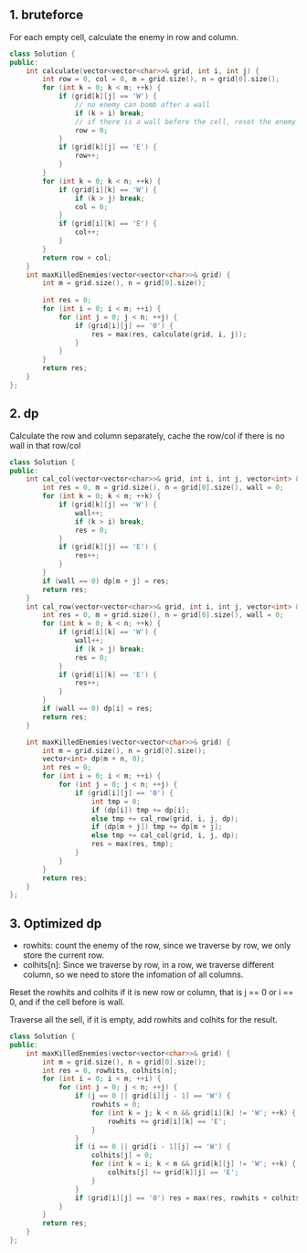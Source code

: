 ## 1. bruteforce

For each empty cell, calculate the enemy in row and column.

```cpp
class Solution {
public:
    int calculate(vector<vector<char>>& grid, int i, int j) {
        int row = 0, col = 0, m = grid.size(), n = grid[0].size();
        for (int k = 0; k < m; ++k) {
            if (grid[k][j] == 'W') {
                // no enemy can bomb after a wall
                if (k > i) break;
                // if there is a wall before the cell, reset the enemy count.
                row = 0;
            }
            if (grid[k][j] == 'E') {
                row++;
            }
        }
        for (int k = 0; k < n; ++k) {
            if (grid[i][k] == 'W') {
                if (k > j) break;
                col = 0;
            }
            if (grid[i][k] == 'E') {
                col++;
            }            
        }
        return row + col;
    }
    int maxKilledEnemies(vector<vector<char>>& grid) {
        int m = grid.size(), n = grid[0].size();
        
        int res = 0;
        for (int i = 0; i < m; ++i) {
            for (int j = 0; j < n; ++j) {
                if (grid[i][j] == '0') {
                    res = max(res, calculate(grid, i, j));
                }
            }
        }
        return res;
    }
};
```

## 2. dp

Calculate the row and column separately, cache the row/col if there is no wall in that row/col

```cpp
class Solution {
public:
    int cal_col(vector<vector<char>>& grid, int i, int j, vector<int> &dp) {
        int res = 0, m = grid.size(), n = grid[0].size(), wall = 0;
        for (int k = 0; k < m; ++k) {
            if (grid[k][j] == 'W') {
                wall++;
                if (k > i) break;
                res = 0;
            }
            if (grid[k][j] == 'E') {
                res++;
            }
        }
        if (wall == 0) dp[m + j] = res;
        return res;
    }
    int cal_row(vector<vector<char>>& grid, int i, int j, vector<int> &dp) {
        int res = 0, m = grid.size(), n = grid[0].size(), wall = 0;
        for (int k = 0; k < n; ++k) {
            if (grid[i][k] == 'W') {
                wall++;
                if (k > j) break;
                res = 0;
            }
            if (grid[i][k] == 'E') {
                res++;
            }            
        }
        if (wall == 0) dp[i] = res;
        return res;
    }

    int maxKilledEnemies(vector<vector<char>>& grid) {
        int m = grid.size(), n = grid[0].size();
        vector<int> dp(m + n, 0);
        int res = 0;
        for (int i = 0; i < m; ++i) {
            for (int j = 0; j < n; ++j) {
                if (grid[i][j] == '0') {
                    int tmp = 0;
                    if (dp[i]) tmp += dp[i];
                    else tmp += cal_row(grid, i, j, dp);
                    if (dp[m + j]) tmp += dp[m + j];
                    else tmp += cal_col(grid, i, j, dp);
                    res = max(res, tmp);
                }
            }
        }
        return res;
    }
};
```

## 3. Optimized dp

* rowhits: count the enemy of the row, since we traverse by row, we only store the current row.
* colhits[n]: Since we traverse by row, in a row, we traverse different column, so we need to store the infomation of all columns.

Reset the rowhits and colhits if it is new row or column, that is j == 0 or i == 0, and if the cell before is wall.

Traverse all the sell, if it is empty, add rowhits and colhits for the result. 

```cpp
class Solution {
public:
    int maxKilledEnemies(vector<vector<char>>& grid) {
        int m = grid.size(), n = grid[0].size();
        int res = 0, rowhits, colhits[n];
        for (int i = 0; i < m; ++i) {
            for (int j = 0; j < n; ++j) {
                if (j == 0 || grid[i][j - 1] == 'W') {
                    rowhits = 0;
                    for (int k = j; k < n && grid[i][k] != 'W'; ++k) {
                        rowhits += grid[i][k] == 'E';
                    }
                }
                if (i == 0 || grid[i - 1][j] == 'W') {
                    colhits[j] = 0;
                    for (int k = i; k < m && grid[k][j] != 'W'; ++k) {
                        colhits[j] += grid[k][j] == 'E';
                    }
                }
                if (grid[i][j] == '0') res = max(res, rowhits + colhits[j]);
            }
        }
        return res;
    }
};
```
